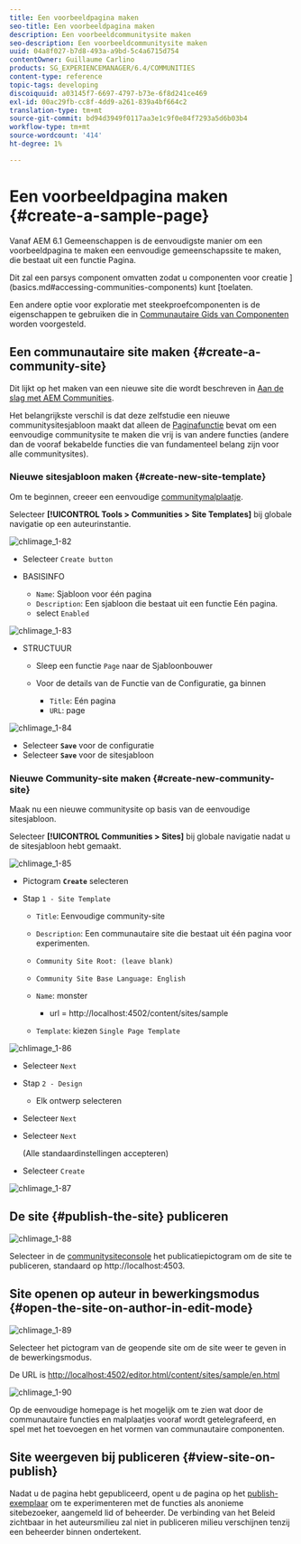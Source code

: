 ```yaml
---
title: Een voorbeeldpagina maken
seo-title: Een voorbeeldpagina maken
description: Een voorbeeldcommunitysite maken
seo-description: Een voorbeeldcommunitysite maken
uuid: 04a8f027-b7d8-493a-a9bd-5c4a6715d754
contentOwner: Guillaume Carlino
products: SG_EXPERIENCEMANAGER/6.4/COMMUNITIES
content-type: reference
topic-tags: developing
discoiquuid: a03145f7-6697-4797-b73e-6f8d241ce469
exl-id: 00ac29fb-cc8f-4dd9-a261-839a4bf664c2
translation-type: tm+mt
source-git-commit: bd94d3949f0117aa3e1c9f0e84f7293a5d6b03b4
workflow-type: tm+mt
source-wordcount: '414'
ht-degree: 1%

---
```


# Een voorbeeldpagina maken {#create-a-sample-page}

Vanaf AEM 6.1 Gemeenschappen is de eenvoudigste manier om een voorbeeldpagina te maken een eenvoudige gemeenschapssite te maken, die bestaat uit een functie Pagina.

Dit zal een parsys component omvatten zodat u componenten voor creatie ](basics.md#accessing-communities-components) kunt [toelaten.

Een andere optie voor exploratie met steekproefcomponenten is de eigenschappen te gebruiken die in [Communautaire Gids van Componenten ](components-guide.md) worden voorgesteld.

## Een communautaire site maken {#create-a-community-site}

Dit lijkt op het maken van een nieuwe site die wordt beschreven in [Aan de slag met AEM Communities](getting-started.md).

Het belangrijkste verschil is dat deze zelfstudie een nieuwe communitysitesjabloon maakt dat alleen de [Paginafunctie](functions.md#page-function) bevat om een eenvoudige communitysite te maken die vrij is van andere functies (andere dan de vooraf bekabelde functies die van fundamenteel belang zijn voor alle communitysites).

### Nieuwe sitesjabloon maken {#create-new-site-template}

Om te beginnen, creeer een eenvoudige [communitymalplaatje](sites.md).

Selecteer **[!UICONTROL Tools > Communities > Site Templates]** bij globale navigatie op een auteurinstantie.

![chlimage_1-82](assets/chlimage_1-82.png)

* Selecteer `Create button`
* BASISINFO

   * `Name`: Sjabloon voor één pagina
   * `Description`: Een sjabloon die bestaat uit een functie Eén pagina.
   * select `Enabled`

![chlimage_1-83](assets/chlimage_1-83.png)

* STRUCTUUR

   * Sleep een functie `Page` naar de Sjabloonbouwer
   * Voor de details van de Functie van de Configuratie, ga binnen

      * `Title`: Eén pagina
      * `URL`: page

![chlimage_1-84](assets/chlimage_1-84.png)

* Selecteer **`Save`** voor de configuratie
* Selecteer **`Save`** voor de sitesjabloon

### Nieuwe Community-site maken {#create-new-community-site}

Maak nu een nieuwe communitysite op basis van de eenvoudige sitesjabloon.

Selecteer **[!UICONTROL Communities > Sites]** bij globale navigatie nadat u de sitesjabloon hebt gemaakt.

![chlimage_1-85](assets/chlimage_1-85.png)

* Pictogram **`Create`** selecteren

* Stap `1 - Site Template`

   * `Title`: Eenvoudige community-site
   * `Description`: Een communautaire site die bestaat uit één pagina voor experimenten.
   * `Community Site Root: (leave blank)`
   * `Community Site Base Language: English`
   * `Name`: monster

      * url = http://localhost:4502/content/sites/sample
   * `Template`: kiezen  `Single Page Template`


![chlimage_1-86](assets/chlimage_1-86.png)

* Selecteer `Next`
* Stap `2 - Design`

   * Elk ontwerp selecteren

* Selecteer `Next`
* Selecteer `Next`

   (Alle standaardinstellingen accepteren)

* Selecteer `Create`

![chlimage_1-87](assets/chlimage_1-87.png)

## De site {#publish-the-site} publiceren

![chlimage_1-88](assets/chlimage_1-88.png)

Selecteer in de [communitysiteconsole](sites-console.md) het publicatiepictogram om de site te publiceren, standaard op http://localhost:4503.

## Site openen op auteur in bewerkingsmodus {#open-the-site-on-author-in-edit-mode}

![chlimage_1-89](assets/chlimage_1-89.png)

Selecteer het pictogram van de geopende site om de site weer te geven in de bewerkingsmodus.

De URL is [http://localhost:4502/editor.html/content/sites/sample/en.html](http://localhost:4502/editor.html/content/sites/sample/en.html)

![chlimage_1-90](assets/chlimage_1-90.png)

Op de eenvoudige homepage is het mogelijk om te zien wat door de communautaire functies en malplaatjes vooraf wordt getelegrafeerd, en spel met het toevoegen en het vormen van communautaire componenten.

## Site weergeven bij publiceren {#view-site-on-publish}

Nadat u de pagina hebt gepubliceerd, opent u de pagina op het [publish-exemplaar](http://localhost:4503/content/sites/sample/en.html) om te experimenteren met de functies als anonieme sitebezoeker, aangemeld lid of beheerder. De verbinding van het Beleid zichtbaar in het auteursmilieu zal niet in publiceren milieu verschijnen tenzij een beheerder binnen ondertekent.
